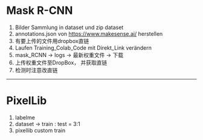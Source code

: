 #  Mask R-CNN
1. Bilder Sammlung in dataset und zip dataset
2. annotations.json von https://www.makesense.ai/ herstellen
3. 有要上传的文件用dropbox直链
4. Laufen Training_Colab_Code mit Direkt_Link verändern
5. mask_RCNN -> logs -> 最新权重文件 -> 下载
6. 上传权重文件至DropBox， 并获取直链
7. 检测时注意改直链
******************************
# PixelLib
1. labelme
2. dataset -> train : test = 3:1
3. pixellib custom train

